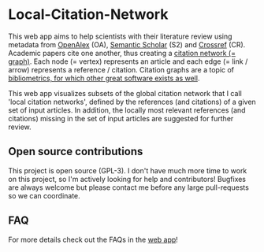 # Local-Citation-Network

This web app aims to help scientists with their literature review using metadata from [OpenAlex](https://openalex.org/) (OA), [Semantic Scholar](https://semanticscholar.org/) (S2) and [Crossref](https://crossref.org/) (CR). Academic papers cite one another, thus creating a [citation network (= graph)](https://en.wikipedia.org/wiki/Citation_graph). Each node (= vertex) represents an article and each edge (= link / arrow) represents a reference / citation. Citation graphs are a topic of [bibliometrics, for which other great software exists as well](https://timwoelfle.github.io/Local-Citation-Network#bibliometrics).

This web app visualizes subsets of the global citation network that I call 'local citation networks', defined by the references (and citations) of a given set of input articles. In addition, the locally most relevant references (and citations) missing in the set of input articles are suggested for further review. 

## Open source contributions

This project is open source (GPL-3). I don't have much more time to work on this project, so I'm actively looking for help and contributors! Bugfixes are always welcome but please contact me before any large pull-requests so we can coordinate.

## FAQ

For more details check out the FAQs in the [web app](https://localcitationnetwork.github.io/#about)!
